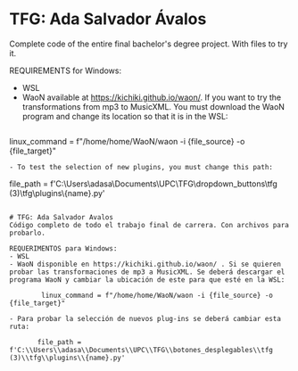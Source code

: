# TFG: Ada Salvador Ávalos
Complete code of the entire final bachelor's degree project. With files to try it.

REQUIREMENTS for Windows:
- WSL
- WaoN available at https://kichiki.github.io/waon/. If you want to try the transformations from mp3 to MusicXML. You must download the WaoN program and change its location so that it is in the WSL:
  ```
 linux_command = f"/home/home/WaoN/waon -i {file_source} -o {file_target}"
 ```
- To test the selection of new plugins, you must change this path:
```
 file_path = f'C:\\Users\\adasa\\Documents\\UPC\\TFG\\dropdown_buttons\\tfg (3)\\tfg\\plugins\\{name}.py'
 ```

# TFG: Ada Salvador Avalos
Código completo de todo el trabajo final de carrera. Con archivos para probarlo. 

REQUERIMENTOS para Windows:
- WSL
- WaoN disponible en https://kichiki.github.io/waon/ . Si se quieren probar las transformaciones de mp3 a MusicXML. Se deberá descargar el programa WaoN y cambiar la ubicación de este para que esté en la WSL:
```
            linux_command = f"/home/home/WaoN/waon -i {file_source} -o {file_target}"
```
- Para probar la selección de nuevos plug-ins se deberá cambiar esta ruta:
```
           file_path = f'C:\\Users\\adasa\\Documents\\UPC\\TFG\\botones_desplegables\\tfg (3)\\tfg\\plugins\\{name}.py'  

```

